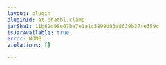 ```yaml
---
layout: plugin
pluginId: at.phatbl.clamp
jarSha1: 11b62d98e07be7e1a1c5899d83a8639b37fe359c
isJarAvailable: true
error: NONE
violations: []

---
```

